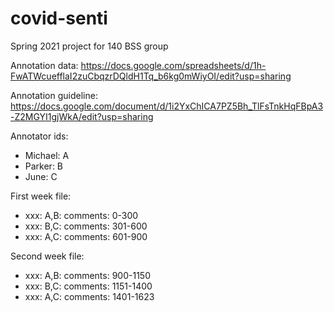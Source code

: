# covid-senti
Spring 2021 project for 140 BSS group

Annotation data:
  https://docs.google.com/spreadsheets/d/1h-FwATWcuefflaI2zuCbqzrDQldH1Tq_b6kg0mWiyOI/edit?usp=sharing

Annotation guideline:
  https://docs.google.com/document/d/1i2YxChICA7PZ5Bh_TlFsTnkHqFBpA3-Z2MGYI1gjWkA/edit?usp=sharing

Annotator ids:<br />
<ul>
<li>Michael: A</li>
<li>Parker: B</li>
<li>June: C</li>
</ul>

First week file:<br />
<ul>
<li>xxx: A,B: comments: 0-300</li>
<li>xxx: B,C: comments: 301-600</li>
<li>xxx: A,C: comments: 601-900</li>
</ul>

Second week file:<br />
<ul>
<li>xxx: A,B: comments: 900-1150</li>
<li>xxx: B,C: comments: 1151-1400</li>
<li>xxx: A,C: comments: 1401-1623</li>
</ul>
